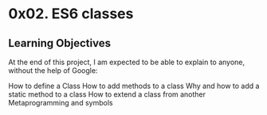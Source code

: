 # 0x02. ES6 classes

## Learning Objectives

At the end of this project, I am expected to be able to explain to anyone, without the help of Google:

How to define a Class
How to add methods to a class
Why and how to add a static method to a class
How to extend a class from another
Metaprogramming and symbols
